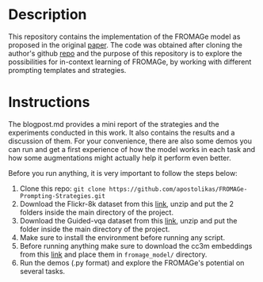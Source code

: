 # Description

This repository contains the implementation of the FROMAGe model as proposed in the original [paper](https://arxiv.org/pdf/2301.13823.pdf). The code was obtained after cloning the author's github [repo](https://github.com/kohjingyu/fromage) and the purpose of this repository is to explore the possibilities for in-context learning of FROMAGe, by working with different prompting templates and strategies. 

# Instructions

The blogpost.md provides a mini report of the strategies and the experiments conducted in this work. It also contains the results and a discussion of them. 
For your convenience, there are also some demos you can run and get a first experience of how the model works in each task and how some augmentations might actually help it perform even better.

Before you run anything, it is very important to follow the steps below:
1. Clone this repo:
`git clone https://github.com/apostolikas/FROMAGe-Prompting-Strategies.git `
2. Download the Flickr-8k dataset from this [link](https://drive.google.com/drive/folders/1wkQAqNnIPPijeKgyCUEDtWa56OFkugEY?usp=sharing), unzip and put the 2 folders inside the main directory of the project.
3. Download the Guided-vqa dataset from this [link](https://drive.google.com/drive/folders/1wkQAqNnIPPijeKgyCUEDtWa56OFkugEY?usp=sharing), unzip and put the folder inside the main directory of the project.
4. Make sure to install the environment before running any script.
5. Before running anything make sure to download the cc3m embeddings from this [link](https://drive.google.com/file/d/1wMojZNqEwApNlsCZVvSgQVtZLgbeLoKi/view) and place them in ` fromage_model/ ` directory.
6. Run the demos (.py format) and explore the FROMAGe's potential on several tasks.

